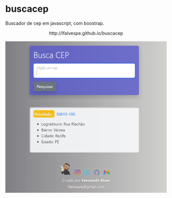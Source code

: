 # buscacep
Buscador de cep em javascript, com boostrap.

  <div align="center">
    http://lfalvespe.github.io/buscacep  <br><br>
    <img src="prints/buscacep.PNG">
  </div>
